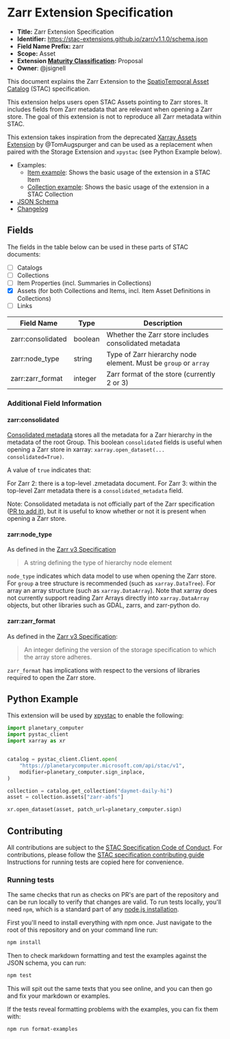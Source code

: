 # Zarr Extension Specification

- **Title:** Zarr Extension Specification
- **Identifier:** <https://stac-extensions.github.io/zarr/v1.1.0/schema.json>
- **Field Name Prefix:** zarr
- **Scope:** Asset
- **Extension [Maturity Classification](https://github.com/radiantearth/stac-spec/tree/master/extensions/README.md#extension-maturity):** Proposal
- **Owner**: @jsignell

This document explains the Zarr Extension to the [SpatioTemporal Asset Catalog](https://github.com/radiantearth/stac-spec) (STAC) specification.

This extension helps users open STAC Assets pointing to Zarr stores. It includes fields from Zarr metadata that are
relevant when opening a Zarr store. The goal of this extension is not to reproduce all Zarr metadata within STAC.

This extension takes inspiration from the deprecated [Xarray Assets Extension](https://github.com/stac-extensions/xarray-assets)
by @TomAugspurger and can be used as a replacement when paired with the Storage Extension and `xpystac` (see Python Example below).

- Examples:
  - [Item example](examples/item.json): Shows the basic usage of the extension in a STAC Item
  - [Collection example](examples/collection.json): Shows the basic usage of the extension in a STAC Collection
- [JSON Schema](json-schema/schema.json)
- [Changelog](./CHANGELOG.md)

## Fields

The fields in the table below can be used in these parts of STAC documents:

- [ ] Catalogs
- [ ] Collections
- [ ] Item Properties (incl. Summaries in Collections)
- [x] Assets (for both Collections and Items, incl. Item Asset Definitions in Collections)
- [ ] Links

| Field Name           | Type                      | Description                                  |
| -------------------- | ------------------------- | -------------------------------------------- |
| zarr:consolidated | boolean | Whether the Zarr store includes consolidated metadata |
| zarr:node_type | string | Type of Zarr hierarchy node element. Must be `group` or `array` |
| zarr:zarr_format | integer | Zarr format of the store (currently 2 or 3)  |

### Additional Field Information

#### zarr:consolidated

[Consolidated metadata](https://zarr.readthedocs.io/en/main/user-guide/consolidated_metadata.html)
stores all the metadata for a Zarr hierarchy in the metadata of the root Group. This boolean 
`consolidated` fields is useful when opening a Zarr store in xarray: 
`xarray.open_dataset(... consolidated=True)`.

A value of `true` indicates that:

For Zarr 2: there is a top-level .zmetadata document.
For Zarr 3: within the top-level Zarr metadata there is a `consolidated_metadata` field.

Note: Consolidated metadata is not officially part of the Zarr specification
([PR to add it](https://github.com/zarr-developers/zarr-specs/pull/309)),
but it is useful to know whether or not it is present when opening a Zarr store.

#### zarr:node_type

As defined in the [Zarr v3 Specification](https://zarr-specs.readthedocs.io/en/latest/v3/core/index.html)

> A string defining the type of hierarchy node element

`node_type` indicates which data model to use when opening the Zarr store. For `group` a tree structure is recommended 
(such as `xarray.DataTree`). For array an array structure (such as `xarray.DataArray`). Note that xarray does not
currently support reading Zarr Arrays directly into `xarray.DataArray` objects, but other libraries 
such as GDAL, zarrs, and zarr-python do.

#### zarr:zarr_format

As defined in the [Zarr v3 Specification](https://zarr-specs.readthedocs.io/en/latest/v3/core/index.html):

> An integer defining the version of the storage specification to which the array store adheres.

`zarr_format` has implications with respect to the versions of libraries required to open the Zarr store.

## Python Example

This extension will be used by [xpystac](https://github.com/stac-utils/xpystac) to enable the following:

```python
import planetary_computer
import pystac_client
import xarray as xr


catalog = pystac_client.Client.open(
    "https://planetarycomputer.microsoft.com/api/stac/v1",
    modifier=planetary_computer.sign_inplace,
)

collection = catalog.get_collection("daymet-daily-hi")
asset = collection.assets["zarr-abfs"]

xr.open_dataset(asset, patch_url=planetary_computer.sign)
```

## Contributing

All contributions are subject to the
[STAC Specification Code of Conduct](https://github.com/radiantearth/stac-spec/blob/master/CODE_OF_CONDUCT.md).
For contributions, please follow the
[STAC specification contributing guide](https://github.com/radiantearth/stac-spec/blob/master/CONTRIBUTING.md) Instructions
for running tests are copied here for convenience.

### Running tests

The same checks that run as checks on PR's are part of the repository and can be run locally to verify that changes are valid. 
To run tests locally, you'll need `npm`, which is a standard part of any [node.js installation](https://nodejs.org/en/download/).

First you'll need to install everything with npm once. Just navigate to the root of this repository and on 
your command line run:
```bash
npm install
```

Then to check markdown formatting and test the examples against the JSON schema, you can run:
```bash
npm test
```

This will spit out the same texts that you see online, and you can then go and fix your markdown or examples.

If the tests reveal formatting problems with the examples, you can fix them with:
```bash
npm run format-examples
```
